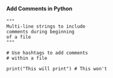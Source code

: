 #### Add Comments in Python

```python3
"""
Multi-line strings to include 
comments during beginning
of a file
"""

# Use hashtags to add comments
# within a file

print("This will print") # This won't
```